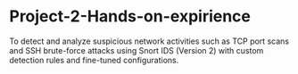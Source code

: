 # Project-2-Hands-on-expirience
To detect and analyze suspicious network activities such as TCP port scans and SSH brute-force attacks using Snort IDS (Version 2) with custom detection rules and fine-tuned configurations.
